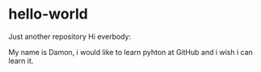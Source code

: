 # hello-world
Just another repository
Hi everbody:

My name is Damon, i would like to learn pyhton at GitHub and i wish i can learn it. 
